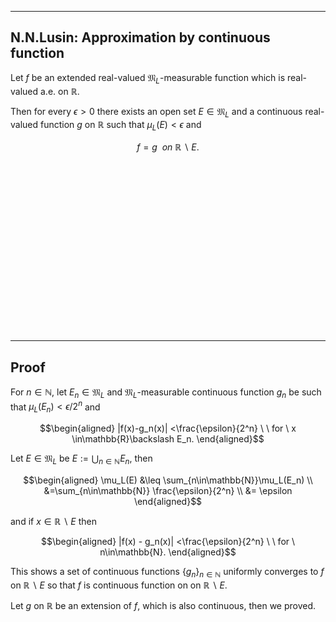 
---
N.N.Lusin: Approximation by continuous function
---

Let $f$ be an extended real-valued $\mathfrak{M}_L$-measurable function which is real-valued a.e. on $\mathbb{R}$.


Then for every $\epsilon >0$ there exists an open set $E\in\mathfrak{M}_L$ and  a continuous real-valued function $g$ on $\mathbb{R}$ such that $\mu_L(E)<\epsilon$ and

$$
f=g \ \ on \ \mathbb{R}\backslash E.
$$


<br>
<br>
<br>
<br>
<br>
<br>
<br>
<br>
<br>
<br>
<br>
<br>
<br>
<br>
<br>
<br>


---
Proof
---

For $n\in\mathbb{N}$, let $E_n\in\mathfrak{M}_L$ and $\mathfrak{M}_L$-measurable continuous function $g_n$ be such that $\mu_L(E_n)<\epsilon/2^n$ and

$$\begin{aligned}
|f(x)-g_n(x)| <\frac{\epsilon}{2^n} \ \ for \ x \in\mathbb{R}\backslash E_n.
\end{aligned}$$

Let $E\in\mathfrak{M}_L$ be $E:=\bigcup_{n\in\mathbb{N}}E_n$, then

$$\begin{aligned}
\mu_L(E)
&\leq \sum_{n\in\mathbb{N}}\mu_L(E_n) \\
&=\sum_{n\in\mathbb{N}} \frac{\epsilon}{2^n} \\
&= \epsilon
\end{aligned}$$

and if $x\in\mathbb{R}\backslash E$ then

$$\begin{aligned}
|f(x) - g_n(x)| <\frac{\epsilon}{2^n} \ \ for \ n\in\mathbb{N}.
\end{aligned}$$

This shows a set of continuous functions $\{g_n\}_{n\in\mathbb{N}}$ uniformly converges to $f$ on $\mathbb{R}\backslash E$ so that $f$ is continuous function on on $\mathbb{R}\backslash E$.

Let $g$ on $\mathbb{R}$ be an extension of $f$, which is also continuous, then we proved.